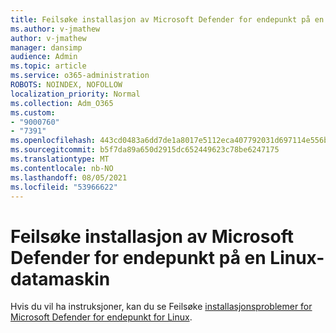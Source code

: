 ```yaml
---
title: Feilsøke installasjon av Microsoft Defender for endepunkt på en Linux-datamaskin
ms.author: v-jmathew
author: v-jmathew
manager: dansimp
audience: Admin
ms.topic: article
ms.service: o365-administration
ROBOTS: NOINDEX, NOFOLLOW
localization_priority: Normal
ms.collection: Adm_O365
ms.custom:
- "9000760"
- "7391"
ms.openlocfilehash: 443cd0483a6dd7de1a8017e5112eca407792031d697114e556ba4521d282ef91
ms.sourcegitcommit: b5f7da89a650d2915dc652449623c78be6247175
ms.translationtype: MT
ms.contentlocale: nb-NO
ms.lasthandoff: 08/05/2021
ms.locfileid: "53966622"
---
```

# <a name="troubleshoot-installation-of-microsoft-defender-for-endpoint-on-a-linux-computer"></a>Feilsøke installasjon av Microsoft Defender for endepunkt på en Linux-datamaskin

Hvis du vil ha instruksjoner, kan du se Feilsøke [installasjonsproblemer for Microsoft Defender for endepunkt for Linux](https://go.microsoft.com/fwlink/?linkid=2144673).

